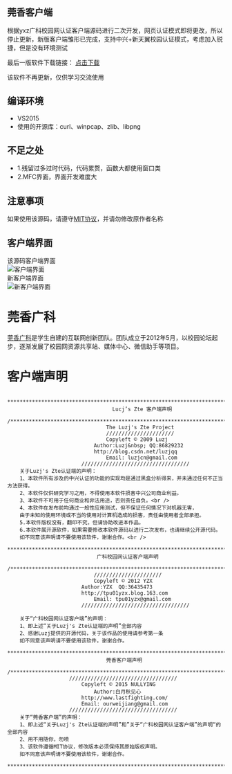 ## 莞香客户端

<p>    根据yxz广科校园网认证客户端源码进行二次开发，网页认证模式即将更改，所以停止更新，新版客户端雏形已完成，支持中兴+新天翼校园认证模式，考虑加入锐捷，但是没有环境测试</p>

最后一版软件下载链接： [点击下载](http://gkrg1b.qiniudn.com/GKClient_Setup.exe)

该软件不再更新，仅供学习交流使用

## 编译环境

* VS2015
* 使用的开源库：curl、winpcap、zlib、libpng

## 不足之处

* 1.残留过多过时代码，代码累赘，函数大都使用窗口类
* 2.MFC界面，界面开发难度大

## 注意事项

如果使用该源码，请遵守[MIT协议](https://github.com/NullYing/GxClient/raw/master/LICENSE)，并请勿修改原作者名称

## 客户端界面

该源码客户端界面<br />
![客户端界面](https://raw.githubusercontent.com/NullYing/GxClient/master/images/GxClent.png)  
新客户端界面<br />
![新客户端界面](https://github.com/NullYing/GxClient/raw/master/images/NewGxClient.png)

# 莞香广科

[莞香广科](http://www.gxgk.cc)是学生自建的互联网创新团队。团队成立于2012年5月，以校园论坛起步，逐渐发展了校园网资源共享站、媒体中心、微信助手等项目。

# 客户端声明

        **************************************************************************************
                                      Lucj’s Zte 客户端声明
    	/**************************************************************************************
    	                            The Luzj's Zte Project
    	                            //////////////////////
                                	Copyleft © 2009 Luzj
                            	Author:Luzj&nbsp; QQ:86829232
                               	http://blog.csdn.net/luzjqq
                                	Email: luzjcn@gmail.com
                        	///////////////////////////////////
    	关于Luzj's Zte认证端的声明：
    	1、本软件所有涉及的中兴认证的功能的实现均是通过黑盒分析得来，并未通过任何不正当方法获得。
    	2、本软件仅供研究学习之用，不得使用本软件损害中兴公司商业利益。
    	3、本软件不可用于任何商业和非法用途，否则责任自负。<br />
    	4、本软件在发布前均通过一般性应用测试，但不保证任何情况下对机器无害，
        由于未知的使用环境或不当的使用对计算机造成的损害，责任由使用者全部承担。
    	5.本软件版权没有，翻印不究，但请协助改进本作品。
    	6.本软件属开源软件，如果需要修改本软件源码以进行二次发布，也请继续公开源代码。
    	如不同意该声明请不要使用该软件，谢谢合作。<br />
    	**************************************************************************************
                                 广科校园网认证客户端声明
    	/**************************************************************************************
                            	//////////////////////
                                Copyleft © 2012 YZX
    	                    Author:YZX  QQ:36435473
                        	http://tpu01yzx.blog.163.com
	                            Email: tpu01yzx@gmail.com
                        	///////////////////////////////////

    	关于“广科校园网认证客户端”的声明：
    	1、即上述“关于Luzj's Zte认证端的声明”全部内容
    	2、感谢Luzj提供的开源代码，关于该作品的使用请参考第一条
    	如不同意该声明请不要使用该软件，谢谢合作。
    	**************************************************************************************/
                                    莞香客户端声明
    	/**************************************************************************************
                    	///////////////////////////////////
                        	Copyleft © 2015 NULLYING
                              	Author:白月秋见心
                         	http://www.lastfighting.com/
                        	Email: ourweijiang@gmail.com
                    	///////////////////////////////////
    	关于“莞香客户端”的声明：
    	1、即上述“关于Luzj's Zte认证端的声明”和”关于“广科校园网认证客户端”的声明“的全部内容
    	2、用不用随你，勿喷
    	3、该软件遵循MIT协议，修改版本必须保持其原始版权声明。
    	如不同意该声明请不要使用该软件，谢谢合作。
    	**************************************************************************************
